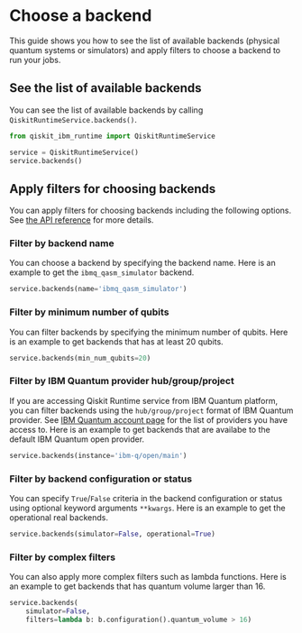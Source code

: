 # Choose a backend

This guide shows you how to see the list of available backends (physical quantum systems or simulators) and apply filters to choose a backend to run your jobs.

## See the list of available backends

You can see the list of available backends by calling `QiskitRuntimeService.backends()`.

```python
from qiskit_ibm_runtime import QiskitRuntimeService

service = QiskitRuntimeService()
service.backends()
```

## Apply filters for choosing backends

You can apply filters for choosing backends including the following options. See [the API reference](https://qiskit.org/documentation/partners/qiskit_ibm_runtime/stubs/qiskit_ibm_runtime.QiskitRuntimeService.backends.html#qiskit_ibm_runtime.QiskitRuntimeService.backends) for more details.

### Filter by backend name

You can choose a backend by specifying the backend name. Here is an example to get the `ibmq_qasm_simulator` backend.

```python
service.backends(name='ibmq_qasm_simulator')
```

### Filter by minimum number of qubits

You can filter backends by specifying the minimum number of qubits. Here is an example to get backends that has at least 20 qubits.

```python
service.backends(min_num_qubits=20)
```

### Filter by IBM Quantum provider hub/group/project

If you are accessing Qiskit Runtime service from IBM Quantum platform, you can filter backends using the `hub/group/project` format of IBM Quantum provider. See [IBM Quantum account page](https://quantum-computing.ibm.com/account) for the list of providers you have access to. Here is an example to get backends that are availabe to the default IBM Quantum open provider.

```python
service.backends(instance='ibm-q/open/main')
```

### Filter by backend configuration or status

You can specify ``True``/``False`` criteria in the backend configuration or status using optional keyword arguments `**kwargs`. Here is an example to get the operational real backends.

```python
service.backends(simulator=False, operational=True)
```

### Filter by complex filters

You can also apply more complex filters such as lambda functions. Here is an example to get backends that has quantum volume larger than 16.

```python
service.backends(
    simulator=False,
    filters=lambda b: b.configuration().quantum_volume > 16)
```

##
